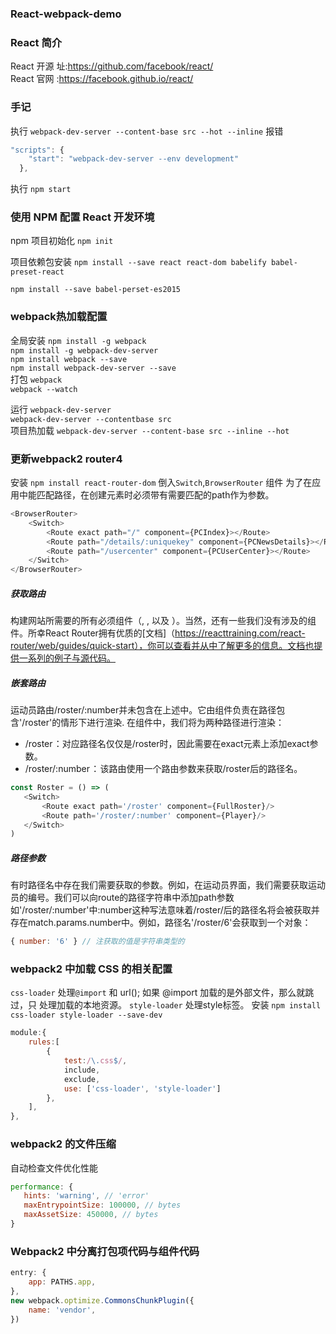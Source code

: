 ### React-webpack-demo

### React 简介
React 开源 址:https://github.com/facebook/react/                     
React 官网 :https://facebook.github.io/react/

### 手记
执行 `webpack-dev-server --content-base src --hot --inline` 报错         

```js
"scripts": {
    "start": "webpack-dev-server --env development"
  },
```
执行 `npm start`     


### 使用 NPM 配置 React 开发环境
npm 项目初始化 `npm init`   

项目依赖包安装 `npm install --save react react-dom babelify babel-preset-react` 

`npm install --save babel-perset-es2015`


### webpack热加载配置
全局安装 `npm install -g webpack`                                                 
        `npm install -g webpack-dev-server`                                     
        `npm install webpack --save  `                                          
        `npm install webpack-dev-server --save`                                  
打包   `webpack`                                                                     
      `webpack --watch`

运行  `webpack-dev-server`                                                        
     `webpack-dev-server --contentbase src`                                      
项目热加载  `webpack-dev-server --content-base src --inline --hot `


### 更新webpack2 router4
安装 `npm install react-router-dom`
倒入`Switch`,`BrowserRouter` 组件
为了在应用中能匹配路径，在创建<Route>元素时必须带有需要匹配的path作为参数。
```js
<BrowserRouter>
    <Switch>
        <Route exact path="/" component={PCIndex}></Route>
        <Route path="/details/:uniquekey" component={PCNewsDetails}></Route>
        <Route path="/usercenter" component={PCUserCenter}></Route>
    </Switch>
</BrowserRouter>
```
##### 获取路由
构建网站所需要的所有必须组件（<BrowserRouter>, <Route>, 以及 <Link>）。当然，还有一些我们没有涉及的组件。所幸React Router拥有优质的[文档]（https://reacttraining.com/react-router/web/guides/quick-start），你可以查看并从中了解更多的信息。文档也提供一系列的例子与源代码。
 
##### 嵌套路由
运动员路由/roster/:number并未包含在上述<Switch>中。它由<Roster>组件负责在路径包含'/roster'的情形下进行渲染.
在<Roster>组件中，我们将为两种路径进行渲染：
 * /roster ：对应路径名仅仅是/roster时，因此需要在exact元素上添加exact参数。
 * /roster/:number ： 该路由使用一个路由参数来获取/roster后的路径名。
 ```js
const Roster = () => (
    <Switch>
        <Route exact path='/roster' component={FullRoster}/>
        <Route path='/roster/:number' component={Player}/>
    </Switch>
)
 ```

 ##### 路径参数
 有时路径名中存在我们需要获取的参数。例如，在运动员界面，我们需要获取运动员的编号。我们可以向route的路径字符串中添加path参数
 如'/roster/:number'中:number这种写法意味着/roster/后的路径名将会被获取并存在match.params.number中。例如，路径名'/roster/6'会获取到一个对象：
 ```js
 { number: '6' } // 注获取的值是字符串类型的
 ```


### webpack2 中加载 CSS 的相关配置
`css-loader`  处理`@import` 和 url(); 如果 @import 加载的是外部文件，那么就跳过，只 处理加载的本地资源。
`style-loader`  处理style标签。
安装 `npm install css-loader style-loader --save-dev`
```js
module:{
    rules:[
        {
            test:/\.css$/,
            include,
            exclude,
            use: ['css-loader', 'style-loader']
        },
    ],
},
```

  
### webpack2 的文件压缩
 自动检查文件优化性能  
 ```js
 performance: {
    hints: 'warning', // 'error'
    maxEntrypointSize: 100000, // bytes
    maxAssetSize: 450000, // bytes
}
 ```

### Webpack2 中分离打包项代码与组件代码
```js
entry: {
    app: PATHS.app,
},
new webpack.optimize.CommonsChunkPlugin({
    name: 'vendor',
})
```



